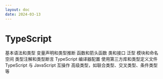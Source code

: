```yaml
---
layout: doc
date: 2024-03-13
---
```


# TypeScript

基本语法和类型
变量声明和类型推断
函数和箭头函数
类和接口
泛型
模块和命名空间
类型注解和类型断言
TypeScript 编译器配置
使用第三方库和类型定义文件
TypeScript 与 JavaScript 互操作
高级类型，如联合类型、交叉类型、条件类型等
